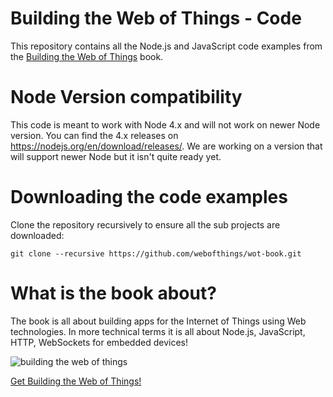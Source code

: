# Building the Web of Things - Code
This repository contains all the Node.js and JavaScript code examples from the [Building the Web of Things](http://book.webofthings.io) book.

# Node Version compatibility
This code is meant to work with Node 4.x and will not work on newer Node version. You can find the 4.x releases on https://nodejs.org/en/download/releases/. We are working on a version that will support newer Node but it isn't quite ready yet.

# Downloading the code examples

Clone the repository recursively to ensure all the sub projects are downloaded:

`git clone --recursive https://github.com/webofthings/wot-book.git`

# What is the book about?
The book is all about building apps for the Internet of Things using Web technologies. 
In more technical terms it is all about Node.js, JavaScript, HTTP, WebSockets for embedded devices!

![building the web of things](https://raw.githubusercontent.com/webofthings/webofthings.js/master/docs/building-the-web-of-things.png)
 
 [Get Building the Web of Things!](http://book.webofthings.io)
